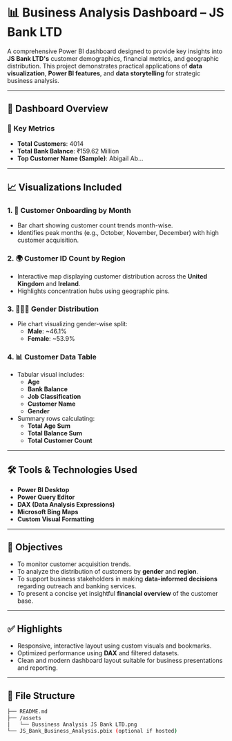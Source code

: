 # 📊 Business Analysis Dashboard – JS Bank LTD

A comprehensive Power BI dashboard designed to provide key insights into **JS Bank LTD's** customer demographics, financial metrics, and geographic distribution. This project demonstrates practical applications of **data visualization**, **Power BI features**, and **data storytelling** for strategic business analysis.

---

## 🧩 Dashboard Overview

### 🔹 Key Metrics
- **Total Customers**: 4014  
- **Total Bank Balance**: ₹159.62 Million  
- **Top Customer Name (Sample)**: Abigail Ab...

---

## 📈 Visualizations Included

### 1. 📅 **Customer Onboarding by Month**
- Bar chart showing customer count trends month-wise.
- Identifies peak months (e.g., October, November, December) with high customer acquisition.

### 2. 🌍 **Customer ID Count by Region**
- Interactive map displaying customer distribution across the **United Kingdom** and **Ireland**.
- Highlights concentration hubs using geographic pins.

### 3. 🧑‍🤝‍🧑 **Gender Distribution**
- Pie chart visualizing gender-wise split:
  - **Male**: ~46.1%
  - **Female**: ~53.9%

### 4. 📊 **Customer Data Table**
- Tabular visual includes:
  - **Age**
  - **Bank Balance**
  - **Job Classification**
  - **Customer Name**
  - **Gender**
- Summary rows calculating:
  - **Total Age Sum**
  - **Total Balance Sum**
  - **Total Customer Count**

---

## 🛠️ Tools & Technologies Used

- **Power BI Desktop**
- **Power Query Editor**
- **DAX (Data Analysis Expressions)**
- **Microsoft Bing Maps**
- **Custom Visual Formatting**

---

## 📌 Objectives

- To monitor customer acquisition trends.
- To analyze the distribution of customers by **gender** and **region**.
- To support business stakeholders in making **data-informed decisions** regarding outreach and banking services.
- To present a concise yet insightful **financial overview** of the customer base.

---

## ✅ Highlights

- Responsive, interactive layout using custom visuals and bookmarks.
- Optimized performance using **DAX** and filtered datasets.
- Clean and modern dashboard layout suitable for business presentations and reporting.

---

## 📂 File Structure

```bash
├── README.md
├── /assets
│   └── Bussiness Analysis JS Bank LTD.png
└── JS_Bank_Business_Analysis.pbix (optional if hosted)
